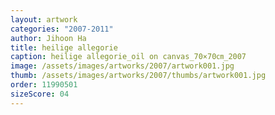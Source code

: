 ```yaml
---
layout: artwork
categories: "2007-2011"
author: Jihoon Ha
title: heilige allegorie
caption: heilige allegorie_oil on canvas_70×70㎝_2007
image: /assets/images/artworks/2007/artwork001.jpg
thumb: /assets/images/artworks/2007/thumbs/artwork001.jpg
order: 11990501
sizeScore: 04
---
```

